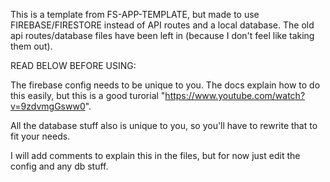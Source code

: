 This is a template from FS-APP-TEMPLATE, but made to use FIREBASE/FIRESTORE instead of API routes and a local database. The old api routes/database files have been left in (because I don't feel like taking them out).


READ BELOW BEFORE USING:

The firebase config needs to be unique to you. The docs explain how to do this easily, but this is a good turorial "https://www.youtube.com/watch?v=9zdvmgGsww0". 

All the database stuff also is unique to you, so you'll have to rewrite that to fit your needs. 

I will add comments to explain this in the files, but for now just edit the config and any db stuff.
